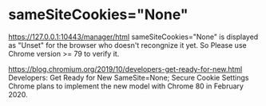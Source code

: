# sameSiteCookies="None"

https://127.0.0.1:10443/manager/html
sameSiteCookies="None" is displayed as "Unset" for the browser who doesn't recongnize it yet.
So Please use Chrome version >= 79 to verify it.

https://blog.chromium.org/2019/10/developers-get-ready-for-new.html
Developers: Get Ready for New SameSite=None; Secure Cookie Settings
Chrome plans to implement the new model with Chrome 80 in February 2020.

